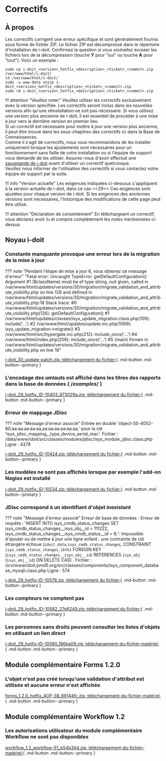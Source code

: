 # Correctifs

## À propos

Les correctifs corrigent une erreur spécifique et sont généralement fournis sous forme de fichier ZIP. Le fichier ZIP est décompressé dans le répertoire d'installation de i-doit. Confirmez la question si vous souhaitez écraser les fichiers lors de la décompression (touche **Y** pour "oui" ou touche **A** pour "tout"). Voici un exemple :

```shell
sudo cp i-doit_<version>_hotfix_<description>_<ticket>_<commit>.zip /var/www/html/i-doit/
cd /var/www/html/i-doit/
sudo -u www-data unzip i-doit_<version>_hotfix_<description>_<ticket>_<commit>.zip
sudo rm i-doit_<version>_hotfix_<description>_<ticket>_<commit>.zip
```

!!! attention "Veuillez noter"
    Veuillez utiliser les correctifs exclusivement avec la version spécifiée. Les correctifs seront inclus dans les nouvelles versions afin qu'une réinstallation ne soit pas nécessaire.
    Si vous utilisez une version plus ancienne de i-doit, il est essentiel de procéder à une mise à jour vers la dernière version en premier lieu.<br>
    Si un correctif est nécessaire pour mettre à jour une version plus ancienne, il peut être trouvé dans les sous-chapitres des correctifs ici dans la Base de Connaissances.<br>
    Comme il s'agit de correctifs, nous vous recommandons de les installer uniquement lorsque les ajustements sont nécessaires pour un fonctionnement sans faille de votre installation ou si l'équipe de support vous demande de les utiliser. Assurez-vous d'avoir effectué une [sauvegarde de i-doit](../../../maintenance-and-operation/backup-and-recovery/index.md) avant d'utiliser un correctif quelconque.<br>
    Veuillez nous informer de l'utilisation des correctifs si vous contactez notre équipe de support par la suite.

!!! info "Version actuelle"
    Les exigences indiquées ci-dessous s'appliquent à la version actuelle de i-doit, dans ce cas ==29== Ces exigences sont ajustées pour chaque version de i-doit. Si les exigences des anciennes versions sont nécessaires, l'historique des modifications de cette page peut être utilisé.

!!! attention "Déclaration de consentement"
    En téléchargeant un correctif, vous déclarez avoir lu et compris complètement les notes mentionnées ci-dessus.

## Noyau i-doit

### Constante manquante provoque une erreur lors de la migration de la mise à jour

??? note "Pendant l'étape de mise à jour 6, vous obtenez ce message d'erreur"
    "Fatal error: Uncaught TypeError: getDefaultConfiguration(): Argument #1 ($className) must be of type string, null given, called in /var/www/html/updates/versions/30/migration/migrate_validation_and_attribute_visibility.php on line 126 and defined in /var/www/html/updates/versions/30/migration/migrate_validation_and_attribute_visibility.php:18 Stack trace: #0 /var/www/html/updates/versions/30/migration/migrate_validation_and_attribute_visibility.php(126): getDefaultConfiguration() #1 /var/www/html/updates/classes/isys_update_migration.class.php(109): include('...') #2 /var/www/html/updates/update.inc.php(1069): isys_update_migration->migrate() #3 /var/www/html/src/hypergate.inc.php(212): include_once('...') #4 /var/www/html/index.php(206): include_once('...') #5 {main} thrown in /var/www/html/updates/versions/30/migration/migrate_validation_and_attribute_visibility.php on line 18"

[i-doit_30_update-patch.zip :téléchargement du fichier:](../../../assets/downloads/hotfixes/29/i-doit_30_update-patch.zip){ .md-button .md-button--primary }

### L'encodage des umlauts est affiché dans les titres des rapports dans la base de données { /*examples*/ }

[i-doit_29_hotfix_ID-10403_873029a.zip :téléchargement du fichier:](../../../assets/downloads/hotfixes/29/i-doit_29_hotfix_ID-10403_873029a.zip){ .md-button .md-button--primary }

### Erreur de mappage JDisc

??? note "Message d'erreur associé"
    Entrée en double 'object-55-4052-80:aa:aa:aa:aa:aa,aa:aa:aa:aa:aa:aa,' pour la clé 'isys_jdisc_mapping__type_device_serial_mac'. Fichier : /data/www/idoit/src/classes/modules/jdisc/isys_module_jdisc.class.php Ligne : 4378

[i-doit_29_hotfix_ID-10424.zip :téléchargement du fichier:](../../../assets/downloads/hotfixes/29/i-doit_29_hotfix_ID-10424.zip){ .md-button .md-button--primary }

### Les modèles ne sont pas affichés lorsque par exemple l'add-on Nagios est installé

[i-doit_29_hotfix_ID-10534.zip :téléchargement du fichier:](../../../assets/downloads/hotfixes/29/i-doit_29_hotfix_ID-10534.zip){ .md-button .md-button--primary }

### JDisc correspond à un identifiant d'objet inexistant

??? note "Message d'erreur associé"
    Erreur de base de données : Erreur de requête : 'INSERT INTO isys_cmdb_status_changes SET isys_cmdb_status_changes__isys_obj__id = 111222, isys_cmdb_status_changes__isys_cmdb_status__id = 6;': Impossible d'ajouter ou de mettre à jour une ligne enfant : une contrainte de clé étrangère échoue (`idoit_data`.`isys_cmdb_status_changes`, CONSTRAINT `isys_cmdb_status_changes_ibfk1` FOREIGN KEY (`isys_cmdb_status_changes__isys_obj__id`) REFERENCES `isys_obj` (`isys_obj__id`) ON DELETE CAS) . Fichier : /srv/www/idoit.pmd5.org/src/classes/components/isys_component_database_mysqli.class.php Ligne : 574

[i-doit_29_hotfix-ID-10576.zip :téléchargement du fichier:](../../../assets/downloads/hotfixes/29/i-doit_29_hotfix-ID-10576.zip){ .md-button .md-button--primary }

### Les compteurs ne comptent pas

[i-doit_29_hotfix_ID-10582_27e6249.zip :téléchargement du fichier:](../../../assets/downloads/hotfixes/29/i-doit_29_hotfix_ID-10582_27e6249.zip){ .md-button .md-button--primary }

### Les personnes sans droits peuvent consulter les listes d'objets en utilisant un lien direct

[i-doit_29_hotfix-ID-10590_186ba09.zip :téléchargement-du-fichier-matériel:](../../../assets/downloads/hotfixes/29/i-doit_29_hotfix-ID-10590_186ba09.zip){ .md-button .md-button--primary }

## Module complémentaire Forms 1.2.0

### L'objet n'est pas créé lorsqu'une validation d'attribut est utilisée et aucune erreur n'est affichée

[forms_1.2.0_hotfix_AOF-38_69144fc.zip :téléchargement-du-fichier-matériel:](../../../assets/downloads/hotfixes/forms/forms_1.2.0_hotfix_AOF-38_69144fc.zip){ .md-button .md-button--primary }

## Module complémentaire Workflow 1.2

### Les autorisations utilisateur du module complémentaire Workflow ne sont pas disponibles

[workflow_1.2_workflow-51_b54b344.zip :téléchargement-du-fichier-matériel:](../../../assets/downloads/hotfixes/workflow/workflow_1.2_workflow-51_b54b344.zip){ .md-button .md-button--primary }
